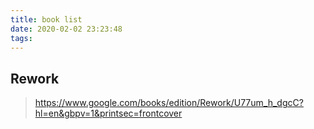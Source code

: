 ```yaml
---
title: book list
date: 2020-02-02 23:23:48
tags:
---
```

## Rework


> https://www.google.com/books/edition/Rework/U77um_h_dgcC?hl=en&gbpv=1&printsec=frontcover 